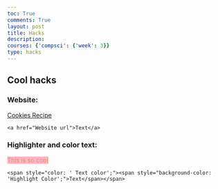 ```yaml
---
toc: True
comments: True
layout: post
title: Hacks
description: 
courses: {'compsci': {'week': 3}}
type: hacks
---
```


## Cool hacks

### Website:
<a href="https://joyfoodsunshine.com/the-most-amazing-chocolate-chip-cookies/">Cookies Recipe</a>

```<a href="Website url">Text</a>```

### Highlighter and color text:
<span style="color: lightcoral;"><span style="background-color: lightpink;">This is so cool</span></span>

```<span style="color: ' Text color';"><span style="background-color: 'Highlight Color';">Text</span></span>```



